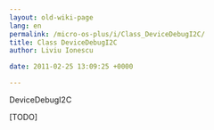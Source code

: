 ```yaml
---
layout: old-wiki-page
lang: en
permalink: /micro-os-plus/i/Class_DeviceDebugI2C/
title: Class DeviceDebugI2C
author: Liviu Ionescu

date: 2011-02-25 13:09:25 +0000

---
```


DeviceDebugI2C

[TODO]
